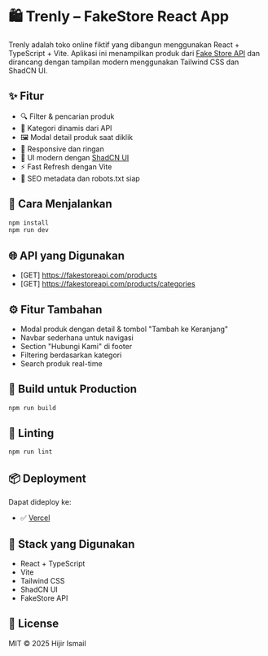 # 🛍️ Trenly – FakeStore React App

Trenly adalah toko online fiktif yang dibangun menggunakan React + TypeScript + Vite. Aplikasi ini menampilkan produk dari [Fake Store API](https://fakestoreapi.com/) dan dirancang dengan tampilan modern menggunakan Tailwind CSS dan ShadCN UI.

## ✨ Fitur

- 🔍 Filter & pencarian produk
- 🧠 Kategori dinamis dari API
- 🖼️ Modal detail produk saat diklik
- 📱 Responsive dan ringan
- 💅 UI modern dengan [ShadCN UI](https://ui.shadcn.com/)
- ⚡ Fast Refresh dengan Vite
- 📄 SEO metadata dan robots.txt siap


## 🚀 Cara Menjalankan

```bash
npm install
npm run dev
```

## 🌐 API yang Digunakan

- [GET] https://fakestoreapi.com/products
- [GET] https://fakestoreapi.com/products/categories

## ⚙️ Fitur Tambahan

- Modal produk dengan detail & tombol "Tambah ke Keranjang"
- Navbar sederhana untuk navigasi
- Section "Hubungi Kami" di footer
- Filtering berdasarkan kategori
- Search produk real-time

## 🔧 Build untuk Production

```bash
npm run build
```

## 🧪 Linting

```bash
npm run lint
```

## 📦 Deployment

Dapat dideploy ke:

- ✅ [Vercel](https://vercel.com)

## 🧠 Stack yang Digunakan

- React + TypeScript
- Vite
- Tailwind CSS
- ShadCN UI
- FakeStore API

## 📄 License

MIT © 2025 Hijir Ismail